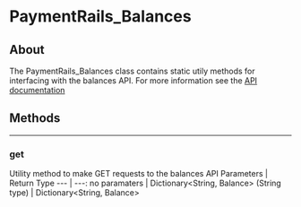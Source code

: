 # PaymentRails_Balances

## **About**
The PaymentRails_Balances class contains static utily methods for interfacing with the balances API. For more information see the [API documentation](http://docs.paymentrails.com/#balances)

## **Methods**
---
### **get**
Utility method to make GET requests to the balances API
Parameters | Return Type
--- | ---:
no paramaters | Dictionary<String, Balance>
(String type) | Dictionary<String, Balance>